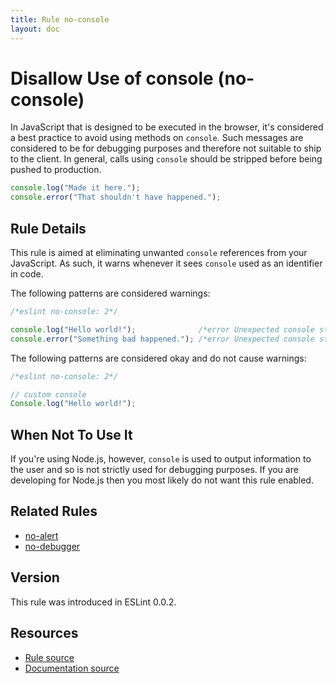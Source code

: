 ```yaml
---
title: Rule no-console
layout: doc
---
```

<!-- Note: No pull requests accepted for this file. See README.md in the root directory for details. -->
# Disallow Use of console (no-console)

In JavaScript that is designed to be executed in the browser, it's considered a best practice to avoid using methods on `console`. Such messages are considered to be for debugging purposes and therefore not suitable to ship to the client. In general, calls using `console` should be stripped before being pushed to production.

```js
console.log("Made it here.");
console.error("That shouldn't have happened.");
```


## Rule Details

This rule is aimed at eliminating unwanted `console` references from your JavaScript. As such, it warns whenever it sees `console` used as an identifier in code.

The following patterns are considered warnings:

```js
/*eslint no-console: 2*/

console.log("Hello world!");              /*error Unexpected console statement.*/
console.error("Something bad happened."); /*error Unexpected console statement.*/
```

The following patterns are considered okay and do not cause warnings:

```js
/*eslint no-console: 2*/

// custom console
Console.log("Hello world!");
```

## When Not To Use It

If you're using Node.js, however, `console` is used to output information to the user and so is not strictly used for debugging purposes. If you are developing for Node.js then you most likely do not want this rule enabled.

## Related Rules

* [no-alert](no-alert)
* [no-debugger](no-debugger)

## Version

This rule was introduced in ESLint 0.0.2.

## Resources

* [Rule source](https://github.com/eslint/eslint/tree/master/lib/rules/no-console.js)
* [Documentation source](https://github.com/eslint/eslint/tree/master/docs/rules/no-console.md)
